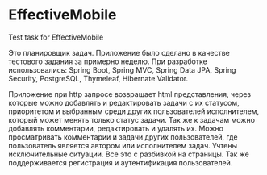 # EffectiveMobile
Test task for EffectiveMobile


Это планировщик задач.
Приложение было сделано в качестве тестового задания за примерно неделю.
При разработке использовались:
Spring Boot, Spring MVC, Spring Data JPA, Spring Security, PostgreSQL, Thymeleaf, Hibernate Validator.

Приложение при http запросе возвращает html представления, через которые можно добавлять и редактировать задачи с их статусом, приоритетом и выбранным среди других пользователей исполнителем, который может менять только статус задачи. Так же к задачам можно добавлять комментарии, редактировать и удалять их. Можно просматривать комментарии и задачи других пользователей, где пользователь является автором или исполнителем задач. Учтены исключительные ситуации. Все это с разбивкой на страницы.
Так же поддерживается регистрация и аутентификация пользователей.
